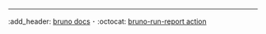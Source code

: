 <!-- marker:footer -->
---

:add_header: [bruno docs](https://docs.usebruno.com/)
･ :octocat: [bruno-run-report action](https://github.com/krummbar/bruno-run-report)
